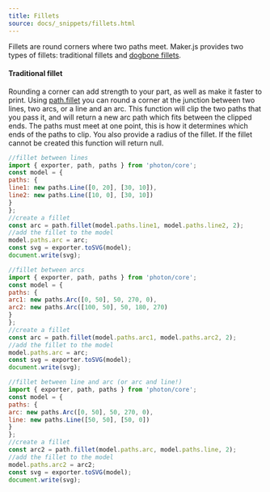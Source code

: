 ```yaml
---
title: Fillets
source: docs/_snippets/fillets.html
---
```


Fillets are round corners where two paths meet. Maker.js provides two types of fillets:
traditional fillets and [dogbone fillets](#Dogbone%20Fillets).

#### Traditional fillet

Rounding a corner can add strength to your part, as well as make it faster to print.
Using [path.fillet](/docs/api/modules/path.md#fillet) you can round a corner at the junction between two lines, two arcs, or a line and an arc.
This function will clip the two paths that you pass it, and will return a new arc path which fits between the clipped ends. The paths must meet at one point,
this is how it determines which ends of the paths to clip. You also provide a radius of the fillet. If the fillet cannot be created this function will return null.

```javascript
//fillet between lines
import { exporter, path, paths } from 'photon/core';
const model = {
paths: {
line1: new paths.Line([0, 20], [30, 10]),
line2: new paths.Line([10, 0], [30, 10])
}
};
//create a fillet
const arc = path.fillet(model.paths.line1, model.paths.line2, 2);
//add the fillet to the model
model.paths.arc = arc;
const svg = exporter.toSVG(model);
document.write(svg);
```
```javascript
//fillet between arcs
import { exporter, path, paths } from 'photon/core';
const model = {
paths: {
arc1: new paths.Arc([0, 50], 50, 270, 0),
arc2: new paths.Arc([100, 50], 50, 180, 270)
}
};
//create a fillet
const arc = path.fillet(model.paths.arc1, model.paths.arc2, 2);
//add the fillet to the model
model.paths.arc = arc;
const svg = exporter.toSVG(model);
document.write(svg);
```
```javascript
//fillet between line and arc (or arc and line!)
import { exporter, path, paths } from 'photon/core';
const model = {
paths: {
arc: new paths.Arc([0, 50], 50, 270, 0),
line: new paths.Line([50, 50], [50, 0])
}
};
//create a fillet
const arc2 = path.fillet(model.paths.arc, model.paths.line, 2);
//add the fillet to the model
model.paths.arc2 = arc2;
const svg = exporter.toSVG(model);
document.write(svg);
```

